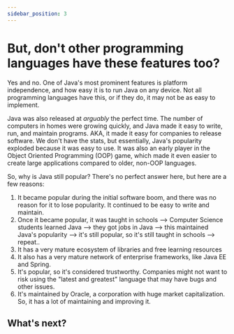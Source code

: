 ```yaml
---
sidebar_position: 3
---
```


# But, don't other programming languages have these features too?

Yes and no. One of Java's most prominent features is platform independence, and how easy it is to run Java on any device. Not all programming languages have this, or if they do, it may not be as easy to implement. 

Java was also released at *arguably* the perfect time. The number of computers in homes were growing quickly, and Java made it easy to write, run, and maintain programs. AKA, it made it easy for companies to release software. We don't have the stats, but essentially, Java's popularity exploded because it was easy to use. It was also an early player in the Object Oriented Programming (OOP) game, which made it even easier to create large applications compared to older, non-OOP languages.

So, why is Java still popular? There's no perfect answer here, but here are a few reasons:

1. It became popular during the initial software boom, and there was no reason for it to lose popularity. It continued to be easy to write and maintain.
2. Once it became popular, it was taught in schools --> Computer Science students learned Java --> they got jobs in Java --> this maintained Java's popularity --> it's still popular, so it's still taught in schools --> repeat..
3. It has a very mature ecosystem of libraries and free learning resources 
4. It also has a very mature network of enterprise frameworks, like Java EE and Spring.
5. It's popular, so it's considered trustworthy. Companies might not want to risk using the "latest and greatest" language that may have bugs and other issues.
6. It's maintained by Oracle, a corporation with huge market capitalization. So, it has a lot of maintaining and improving it.

## What's next?

